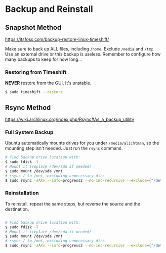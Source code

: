 # Backup and Reinstall

## Snapshot Method

https://itsfoss.com/backup-restore-linux-timeshift/

Make sure to back up ALL files, including `/home`. Exclude `/media` and `/tmp`. Use an external drive or this backup is useless. Remember to configure how many backups to keep for how long...

### Restoring from Timeshift

**NEVER** restore from the GUI. It's unstable.

```bash
$ sudo timeshift --restore
```

## Rsync Method

https://wiki.archlinux.org/index.php/Rsync#As_a_backup_utility

### Full System Backup

Ubuntu automatically mounts drives for you under `/media/alichtman`, so the mounting step isn't needed. Just run the `rsync` command.

```bash
# Find backup drive location with:
$ sudo fdisk -l
# Mount it (replace /dev/sda if needed)
$ sudo mount /dev/sda /mnt
# rsync / to /mnt, excluding unnecessary dirs
$ sudo rsync -aAXv --info=progress2 --no-inc-recursive --exclude={"/dev/*","/proc/*","/sys/*","/tmp/*","/run/*","/mnt/*","/media/*","/lost+found"} / /media/alichtman/Backup
```

### Reinstallation

To reinstall, repeat the same steps, but reverse the source and the destination.

```bash

# Find backup drive location with:
$ sudo fdisk -l
# Mount it (replace /dev/sda if needed)
$ sudo mount /dev/sda /mnt
# rsync / to /mnt, excluding unnecessary dirs
$ sudo rsync -aAXv --info=progress2 --no-inc-recursive --exclude={"/dev/*","/proc/*","/sys/*","/tmp/*","/run/*","/mnt/*","/media/*","/lost+found"} /mnt /
```
